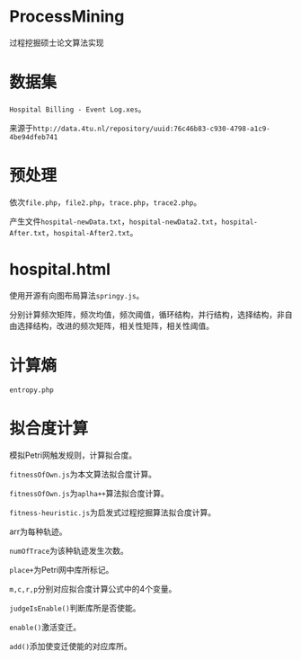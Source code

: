 # ProcessMining
过程挖掘硕士论文算法实现

# 数据集
`Hospital Billing - Event Log.xes`。  

来源于`http://data.4tu.nl/repository/uuid:76c46b83-c930-4798-a1c9-4be94dfeb741`
# 预处理
依次`file.php`，`file2.php`，`trace.php`，`trace2.php`。  

产生文件`hospital-newData.txt`，`hospital-newData2.txt`，`hospital-After.txt`，`hospital-After2.txt`。
# hospital.html
使用开源有向图布局算法`springy.js`。  

分别计算频次矩阵，频次均值，频次阈值，循环结构，并行结构，选择结构，非自由选择结构，改进的频次矩阵，相关性矩阵，相关性阈值。
# 计算熵
`entropy.php`
# 拟合度计算
模拟Petri网触发规则，计算拟合度。  

`fitnessOfOwn.js`为本文算法拟合度计算。  

`fitnessOfOwn.js`为`aplha++`算法拟合度计算。  

`fitness-heuristic.js`为启发式过程挖掘算法拟合度计算。  

arr为每种轨迹。  

`numOfTrace`为该种轨迹发生次数。  

`place+`为Petri网中库所标记。  

`m,c,r,p`分别对应拟合度计算公式中的4个变量。  

`judgeIsEnable()`判断库所是否使能。  

`enable()`激活变迁。  

`add()`添加使变迁使能的对应库所。


